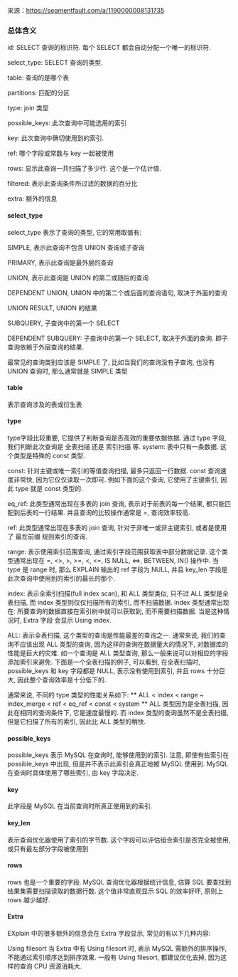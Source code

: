来源：https://segmentfault.com/a/1190000008131735

### 总体含义

id: SELECT 查询的标识符. 每个 SELECT 都会自动分配一个唯一的标识符.

select_type: SELECT 查询的类型.

table: 查询的是哪个表

partitions: 匹配的分区

type: join 类型

possible_keys: 此次查询中可能选用的索引

key: 此次查询中确切使用到的索引.

ref: 哪个字段或常数与 key 一起被使用

rows: 显示此查询一共扫描了多少行. 这个是一个估计值.

filtered: 表示此查询条件所过滤的数据的百分比

extra: 额外的信息

#### select_type

select_type 表示了查询的类型, 它的常用取值有:

SIMPLE, 表示此查询不包含 UNION 查询或子查询

PRIMARY, 表示此查询是最外层的查询

UNION, 表示此查询是 UNION 的第二或随后的查询

DEPENDENT UNION, UNION 中的第二个或后面的查询语句, 取决于外面的查询

UNION RESULT, UNION 的结果

SUBQUERY, 子查询中的第一个 SELECT

DEPENDENT SUBQUERY: 子查询中的第一个 SELECT, 取决于外面的查询. 即子查询依赖于外层查询的结果.

最常见的查询类别应该是 SIMPLE 了, 比如当我们的查询没有子查询, 也没有 UNION 查询时, 那么通常就是 SIMPLE 类型

#### table
表示查询涉及的表或衍生表

#### type 
type字段比较重要, 它提供了判断查询是否高效的重要依据依据. 通过 type 字段, 我们判断此次查询是 全表扫描 还是 索引扫描 等.
system: 表中只有一条数据. 这个类型是特殊的 const 类型.

const: 针对主键或唯一索引的等值查询扫描, 最多只返回一行数据. const 查询速度非常快, 因为它仅仅读取一次即可.
例如下面的这个查询, 它使用了主键索引, 因此 type 就是 const 类型的.

eq_ref: 此类型通常出现在多表的 join 查询, 表示对于前表的每一个结果, 都只能匹配到后表的一行结果. 并且查询的比较操作通常是 =, 查询效率较高.

ref: 此类型通常出现在多表的 join 查询, 针对于非唯一或非主键索引, 或者是使用了 最左前缀 规则索引的查询. 

range: 表示使用索引范围查询, 通过索引字段范围获取表中部分数据记录. 这个类型通常出现在 =, <>, >, >=, <, <=, IS NULL, <=>, BETWEEN, IN() 操作中.
当 type 是 range 时, 那么 EXPLAIN 输出的 ref 字段为 NULL, 并且 key_len 字段是此次查询中使用到的索引的最长的那个.

index: 表示全索引扫描(full index scan), 和 ALL 类型类似, 只不过 ALL 类型是全表扫描, 而 index 类型则仅仅扫描所有的索引, 而不扫描数据.
index 类型通常出现在: 所要查询的数据直接在索引树中就可以获取到, 而不需要扫描数据. 当是这种情况时, Extra 字段 会显示 Using index.

ALL: 表示全表扫描, 这个类型的查询是性能最差的查询之一. 通常来说, 我们的查询不应该出现 ALL 类型的查询, 因为这样的查询在数据量大的情况下, 对数据库的性能是巨大的灾难. 如一个查询是 ALL 类型查询, 那么一般来说可以对相应的字段添加索引来避免.
下面是一个全表扫描的例子, 可以看到, 在全表扫描时, possible_keys 和 key 字段都是 NULL, 表示没有使用到索引, 并且 rows 十分巨大, 因此整个查询效率是十分低下的.

通常来说, 不同的 type 类型的性能关系如下:
** ALL < index < range ~ index_merge < ref < eq_ref < const < system **
ALL 类型因为是全表扫描, 因此在相同的查询条件下, 它是速度最慢的.
而 index 类型的查询虽然不是全表扫描, 但是它扫描了所有的索引, 因此比 ALL 类型的稍快.


#### possible_keys
possible_keys 表示 MySQL 在查询时, 能够使用到的索引. 注意, 即使有些索引在 possible_keys 中出现, 但是并不表示此索引会真正地被 MySQL 使用到. MySQL 在查询时具体使用了哪些索引, 由 key 字段决定.

#### key
此字段是 MySQL 在当前查询时所真正使用到的索引.

#### key_len
表示查询优化器使用了索引的字节数. 这个字段可以评估组合索引是否完全被使用, 或只有最左部分字段被使用到

#### rows
rows 也是一个重要的字段. MySQL 查询优化器根据统计信息, 估算 SQL 要查找到结果集需要扫描读取的数据行数.
这个值非常直观显示 SQL 的效率好坏, 原则上 rows 越少越好.

#### Extra
EXplain 中的很多额外的信息会在 Extra 字段显示, 常见的有以下几种内容:

Using filesort
当 Extra 中有 Using filesort 时, 表示 MySQL 需额外的排序操作, 不能通过索引顺序达到排序效果. 一般有 Using filesort, 都建议优化去掉, 因为这样的查询 CPU 资源消耗大.

